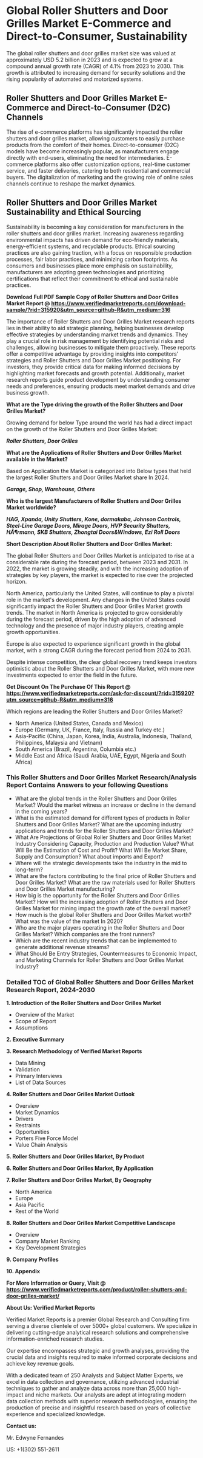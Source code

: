 <h1>Global Roller Shutters and Door Grilles Market E-Commerce and Direct-to-Consumer, Sustainability</h1><p class=""><p>The global roller shutters and door grilles market size was valued at approximately USD 5.2 billion in 2023 and is expected to grow at a compound annual growth rate (CAGR) of 4.1% from 2023 to 2030. This growth is attributed to increasing demand for security solutions and the rising popularity of automated and motorized systems.</p><h2>Roller Shutters and Door Grilles Market E-Commerce and Direct-to-Consumer (D2C) Channels</h2><p>The rise of e-commerce platforms has significantly impacted the roller shutters and door grilles market, allowing customers to easily purchase products from the comfort of their homes. Direct-to-consumer (D2C) models have become increasingly popular, as manufacturers engage directly with end-users, eliminating the need for intermediaries. E-commerce platforms also offer customization options, real-time customer service, and faster deliveries, catering to both residential and commercial buyers. The digitalization of marketing and the growing role of online sales channels continue to reshape the market dynamics.</p><h2>Roller Shutters and Door Grilles Market Sustainability and Ethical Sourcing</h2><p>Sustainability is becoming a key consideration for manufacturers in the roller shutters and door grilles market. Increasing awareness regarding environmental impacts has driven demand for eco-friendly materials, energy-efficient systems, and recyclable products. Ethical sourcing practices are also gaining traction, with a focus on responsible production processes, fair labor practices, and minimizing carbon footprints. As consumers and businesses place more emphasis on sustainability, manufacturers are adopting green technologies and prioritizing certifications that reflect their commitment to ethical and sustainable practices.</p></p><p class=""><strong>Download Full PDF Sample Copy of Roller Shutters and Door Grilles Market Report @ <a href="https://www.verifiedmarketreports.com/download-sample/?rid=315920&utm_source=github-R&utm_medium=316" target="_blank">https://www.verifiedmarketreports.com/download-sample/?rid=315920&utm_source=github-R&utm_medium=316</a></strong></p><p>The importance of&nbsp;Roller Shutters and Door Grilles Market research reports lies in their ability to aid strategic planning, helping businesses develop effective strategies by understanding market trends and dynamics. They play a crucial role in risk management by identifying potential risks and challenges, allowing businesses to mitigate them proactively. These reports offer a competitive advantage by providing insights into competitors' strategies and Roller Shutters and Door Grilles Market positioning. For investors, they provide critical data for making informed decisions by highlighting market forecasts and growth potential. Additionally, market research reports guide product development by understanding consumer needs and preferences, ensuring products meet market demands and drive business growth.</p><p><strong>What are the&nbsp;Type driving the growth of the Roller Shutters and Door Grilles Market?</strong></p><p id="" class="">Growing demand for below Type around the world has had a direct impact on the growth of the Roller Shutters and Door Grilles Market:</p><p class=""><em><strong>Roller Shutters, Door Grilles</strong></em></p><p class=""><strong>What are the&nbsp;Applications&nbsp;of Roller Shutters and Door Grilles Market available in the Market?</strong></p><p id="" class="">Based on Application the Market is categorized into Below types that held the largest Roller Shutters and Door Grilles Market share In 2024.</p><p class=""><em><strong>Garage, Shop, Warehouse, Others</strong></em></p><p class=""><strong>Who is the largest Manufacturers of Roller Shutters and Door Grilles Market worldwide?</strong></p><p><em><strong>HAG, Xpanda, Unity Shutters, Kone, dormakaba, Johnson Controls, Steel-Line Garage Doors, Mirage Doors, HVP Security Shutters, HÃ¶rmann, SKB Shutters, Zhongtai Doors&Windows, Ezi Roll Doors</strong></em></p><p id="" class=""><strong>Short Description About Roller Shutters and Door Grilles Market:</strong></p><p>The global Roller Shutters and Door Grilles Market is anticipated to rise at a considerable rate during the forecast period, between 2023 and 2031. In 2022, the market is growing steadily, and with the increasing adoption of strategies by key players, the market is expected to rise over the projected horizon.</p><p>North America, particularly the United States, will continue to play a pivotal role in the market's development. Any changes in the United States could significantly impact the Roller Shutters and Door Grilles Market growth trends. The market in North America is projected to grow considerably during the forecast period, driven by the high adoption of advanced technology and the presence of major industry players, creating ample growth opportunities.</p><p>Europe is also expected to experience significant growth in the global market, with a strong CAGR during the forecast period from 2024 to 2031.</p><p>Despite intense competition, the clear global recovery trend keeps investors optimistic about the Roller Shutters and Door Grilles Market, with more new investments expected to enter the field in the future.</p><p id="" class=""><strong>Get Discount On The Purchase Of This Report @ <a href="https://www.verifiedmarketreports.com/ask-for-discount/?rid=315920?utm_source=github-R&utm_medium=316" target="_blank">https://www.verifiedmarketreports.com/ask-for-discount/?rid=315920?utm_source=github-R&utm_medium=316</a></strong></p><p class="">Which regions are leading the Roller Shutters and Door Grilles Market?</p><ul><li>North America (United States, Canada and Mexico)</li><li>Europe (Germany, UK, France, Italy, Russia and Turkey etc.)</li><li>Asia-Pacific (China, Japan, Korea, India, Australia, Indonesia, Thailand, Philippines, Malaysia and Vietnam)</li><li>South America (Brazil, Argentina, Columbia etc.)</li><li>Middle East and Africa (Saudi Arabia, UAE, Egypt, Nigeria and South Africa)</li></ul><h3 id="" class="">This Roller Shutters and Door Grilles Market Research/Analysis Report Contains Answers to your following Questions</h3><ul><li>What are the global trends in the Roller Shutters and Door Grilles Market? Would the market witness an increase or decline in the demand in the coming years?</li><li>What is the estimated demand for different types of products in Roller Shutters and Door Grilles Market? What are the upcoming industry applications and trends for the Roller Shutters and Door Grilles Market?</li><li>What Are Projections of Global Roller Shutters and Door Grilles Market Industry Considering Capacity, Production and Production Value? What Will Be the Estimation of Cost and Profit? What Will Be Market Share, Supply and Consumption? What about imports and Export?</li><li>Where will the strategic developments take the industry in the mid to long-term?</li><li>What are the factors contributing to the final price of Roller Shutters and Door Grilles Market? What are the raw materials used for Roller Shutters and Door Grilles Market manufacturing?</li><li>How big is the opportunity for the Roller Shutters and Door Grilles Market? How will the increasing adoption of Roller Shutters and Door Grilles Market for mining impact the growth rate of the overall market?</li><li>How much is the global Roller Shutters and Door Grilles Market worth? What was the value of the market In 2020?</li><li>Who are the major players operating in the Roller Shutters and Door Grilles Market? Which companies are the front runners?</li><li>Which are the recent industry trends that can be implemented to generate additional revenue streams?</li><li>What Should Be Entry Strategies, Countermeasures to Economic Impact, and Marketing Channels for Roller Shutters and Door Grilles Market Industry?</li></ul><h3 id="" class="">Detailed TOC of Global Roller Shutters and Door Grilles Market Research Report, 2024-2030</h3><p id="" class=""><strong>1. Introduction of the Roller Shutters and Door Grilles Market</strong></p><ul><li>Overview of the Market</li><li>Scope of Report</li><li>Assumptions</li></ul><p id="" class=""><strong>2. Executive Summary</strong></p><p id="" class=""><strong>3. Research Methodology of Verified Market Reports</strong></p><ul><li>Data Mining</li><li>Validation</li><li>Primary Interviews</li><li>List of Data Sources</li></ul><p id="" class=""><strong>4. Roller Shutters and Door Grilles Market Outlook</strong></p><ul><li>Overview</li><li>Market Dynamics</li><li>Drivers</li><li>Restraints</li><li>Opportunities</li><li>Porters Five Force Model</li><li>Value Chain Analysis</li></ul><p id="" class=""><strong>5. Roller Shutters and Door Grilles Market, By Product</strong></p><p id="" class=""><strong>6. Roller Shutters and Door Grilles Market, By Application</strong></p><p id="" class=""><strong>7. Roller Shutters and Door Grilles Market, By Geography</strong></p><ul><li>North America</li><li>Europe</li><li>Asia Pacific</li><li>Rest of the World</li></ul><p id="" class=""><strong>8. Roller Shutters and Door Grilles Market Competitive Landscape</strong></p><ul><li>Overview</li><li>Company Market Ranking</li><li>Key Development Strategies</li></ul><p id="" class=""><strong>9. Company Profiles</strong></p><p id="" class=""><strong>10. Appendix</strong></p><p id="" class=""><strong>For More Information or Query, Visit @ <a href="https://www.verifiedmarketreports.com/product/roller-shutters-and-door-grilles-market/" target="_blank">https://www.verifiedmarketreports.com/product/roller-shutters-and-door-grilles-market/</a></strong></p><p id="" class=""><strong>About Us: Verified Market Reports</strong></p><p id="" class="">Verified Market Reports is a premier Global Research and Consulting firm serving a diverse clientele of over 5000+ global customers. We specialize in delivering cutting-edge analytical research solutions and comprehensive information-enriched research studies.</p><p id="" class="">Our expertise encompasses strategic and growth analyses, providing the crucial data and insights required to make informed corporate decisions and achieve key revenue goals.</p><p id="" class="">With a dedicated team of 250 Analysts and Subject Matter Experts, we excel in data collection and governance, utilizing advanced industrial techniques to gather and analyze data across more than 25,000 high-impact and niche markets. Our analysts are adept at integrating modern data collection methods with superior research methodologies, ensuring the production of precise and insightful research based on years of collective experience and specialized knowledge.</p><p id="" class=""><strong>Contact us:</strong></p><p id="" class="">Mr. Edwyne Fernandes</p><p id="" class="">US: +1(302) 551-2611</p>